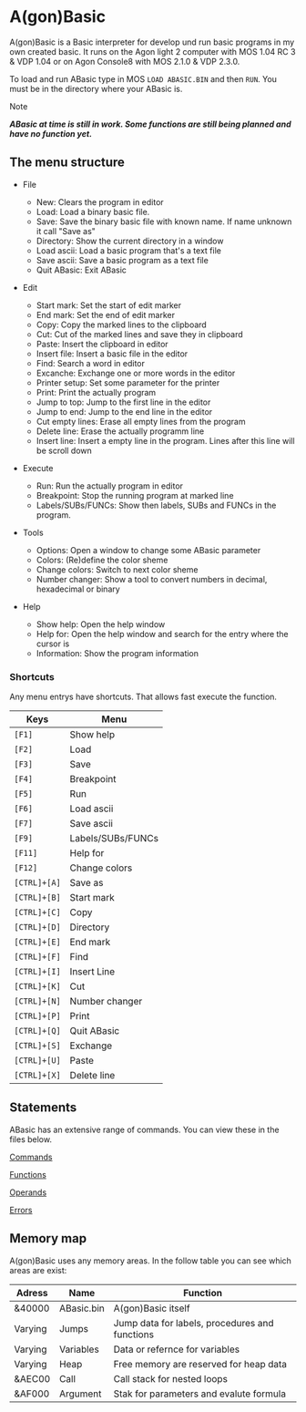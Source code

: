 # A(gon)Basic
A(gon)Basic is a Basic interpreter for develop und run basic programs in my own created basic. It runs on the Agon light 2 computer with MOS 1.04 RC 3 & VDP 1.04 or on Agon Console8 with MOS 2.1.0 & VDP 2.3.0.

To load and run ABasic type in MOS `LOAD ABASIC.BIN` and then `RUN`. You must be in the directory where your ABasic is.

> [!NOTE]
***ABasic at time is still in work. Some functions are still being planned and have no function yet.***


## The menu structure

- File
  - New: Clears the program in editor
  - Load: Load a binary basic file.
  - Save: Save the binary basic file with known name. If name unknown it call "Save as"
  - Directory: Show the current directory in a window
  - Load ascii: Load a basic program that's a text file
  - Save ascii: Save a basic program as a text file
  - Quit ABasic: Exit ABasic

- Edit
  - Start mark: Set the start of edit marker
  - End mark: Set the end of edit marker
  - Copy: Copy the marked lines to the clipboard
  - Cut: Cut of the marked lines and save they in clipboard
  - Paste: Insert the clipboard in editor
  - Insert file: Insert a basic file in the editor
  - Find: Search a word in editor
  - Excanche: Exchange one or more words in the editor
  - Printer setup: Set some parameter for the printer
  - Print: Print the actually program
  - Jump to top: Jump to the first line in the editor
  - Jump to end: Jump to the end line in the editor
  - Cut empty lines: Erase all empty lines from the program
  - Delete line: Erase the actually programm line
  - Insert line: Insert a empty line in the program. Lines after this line will be scroll down

- Execute
  - Run: Run the actually program in editor
  - Breakpoint: Stop the running program at marked line
  - Labels/SUBs/FUNCs: Show then labels, SUBs and FUNCs in the program.

- Tools
  - Options: Open a window to change some ABasic parameter
  - Colors: (Re)define the color sheme
  - Change colors: Switch to next color sheme
  - Number changer: Show a tool to convert numbers in decimal, hexadecimal or binary

- Help
  - Show help: Open the help window
  - Help for: Open the help window and search for the entry where the cursor is
  - Information: Show the program information

### Shortcuts

Any menu entrys have shortcuts. That allows fast execute the function.

|**Keys**|**Menu**|
|--------|--------|
|`[F1]`|Show help|
|`[F2]`|Load|
|`[F3]`|Save|
|`[F4]`|Breakpoint|
|`[F5]`|Run|
|`[F6]`|Load ascii|
|`[F7]`|Save ascii|
|`[F9]`|Labels/SUBs/FUNCs|
|`[F11]`|Help for|
|`[F12]`|Change colors|
|`[CTRL]+[A]`|Save as|
|`[CTRL]+[B]`|Start mark|
|`[CTRL]+[C]`|Copy|
|`[CTRL]+[D]`|Directory|
|`[CTRL]+[E]`|End mark|
|`[CTRL]+[F]`|Find|
|`[CTRL]+[I]`|Insert Line|
|`[CTRL]+[K]`|Cut|
|`[CTRL]+[N]`|Number changer|
|`[CTRL]+[P]`|Print|
|`[CTRL]+[Q]`|Quit ABasic|
|`[CTRL]+[S]`|Exchange|
|`[CTRL]+[U]`|Paste|
|`[CTRL]+[X]`|Delete line|

## Statements

ABasic has an extensive range of commands. You can view these in the files below.

[Commands](/Commands.md)

[Functions](/Functions.md)

[Operands](/Operands.md)

[Errors](/Errors.md)


## Memory map

A(gon)Basic uses any memory areas. In the follow table you can see which areas are exist:

|**Adress**|**Name**|**Function**|
|----------|--------|------------|
| &40000 | ABasic.bin | A(gon)Basic itself |
| Varying | Jumps | Jump data for labels, procedures and functions |
| Varying | Variables | Data or refernce for variables |
| Varying | Heap | Free memory are reserved for heap data |
| &AEC00 | Call | Call stack for nested loops |
| &AF000 | Argument | Stak for parameters and evalute formula |
